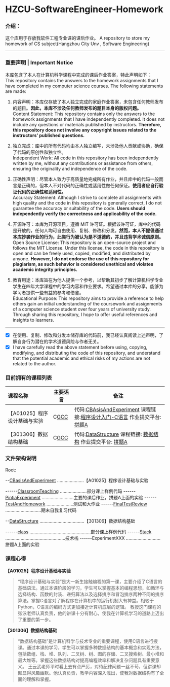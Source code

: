 # HZCU-SoftwareEngineer-Homework

### 介绍：

这个库用于存放我软件工程专业课的课后作业。
A repository to store my homework of CS subject(Hangzhou City Unv , Software Engineering)

---

### 重要声明 | Important Notice

本库包含了本人在计算机科学课程中完成的课后作业答案，特此声明如下：  
This repository contains the answers to the homework assignments that I have completed in my computer science courses. The following statements are made:  

1. 内容声明：本库仅存放了本人独立完成的家庭作业答案，未包含任何教师发布的题目。**因此，本库不涉及任何教师发布的题目本身的版权问题。**  
Content Statement: This repository contains only the answers to the homework assignments that I have independently completed. It does not include any questions or materials published by instructors. **Therefore, this repository does not involve any copyright issues related to the instructors' published questions.**  

2. 独立完成：库中的所有代码均由本人独立编写，未涉及他人贡献或协助，确保了代码的原创性和独立性。  
Independent Work: All code in this repository has been independently written by me, without any contributions or assistance from others, ensuring the originality and independence of the code.  

3. 正确性声明：尽管本人致力于高质量地完成所有作业，并且库中的代码一般而言是正确的，但本人不对代码的正确性或适用性做任何保证。**使用者应自行验证代码的正确性和适用性。**  
Accuracy Statement: Although I strive to complete all assignments with high quality and the code in this repository is generally correct, I do not guarantee the accuracy or suitability of the code. **Users should independently verify the correctness and applicability of the code.**  

4. 开源许可：本库为开源项目，遵循 MIT 许可证。根据该许可证，库中的代码是开放的，任何人均可自由使用、复制、修改和分发。**然而，本人不提倡通过本库抄袭作业的行为，此类行为被认为是不道德的，并且违背学术诚信原则。**  
Open Source License: This repository is an open-source project and follows the MIT License. Under this license, the code in this repository is open and can be freely used, copied, modified, and distributed by anyone. **However, I do not endorse the use of this repository for plagiarism, as such behavior is considered unethical and violates academic integrity principles.**  

5. 教育用途：本库旨在为他人提供一个参考，以帮助其初步了解计算机科学专业学生在四年大学课程中的学习内容和作业要求。希望通过本库的分享，能够为学习者提供一些有益的参考和借鉴。  
Educational Purpose: This repository aims to provide a reference to help others gain an initial understanding of the coursework and assignments of a computer science student over four years of university study. Through sharing this repository, I hope to offer useful references and insights to learners.  

---
- [x] 在使用、复制、修改和分发本储存库的代码前，我已经认真阅读上述声明，了解自身行为潜在的学术道德风险与作者无关。  
- [x] I have carefully read the above statement before using, copying, modifying, and distributing the code of this repository, and understand that the potential academic and ethical risks of my actions are not related to the author.

### 目前拥有的课程列表

| 课程名称                     | 主要语言                  | 备注                                                                                                                                                            |
| :--------------------------- | ------------------------- | --------------------------------------------------------------------------------------------------------------------------------------------------------------- |
| 【A01025】程序设计基础与实验 | C[GCC](https://gcc.gnu.org/) | 代码:[CBAsisAndExperiment](./CBasisAndExperiment/) 课程链接:[程序设计入门-C语言](https://www.icourse163.org/course/ZJU-199001) 作业提交平台: [拼题A](https://pintia.cn/) |
| 【301306】数据结构基础       | C[GCC](https://gcc.gnu.org/) | 代码:[DataStructure](./DataStructure/) 课程链接: [数据结构](https://www.icourse163.org/course/ZJU-93001) 作业提交平台: [拼题A](https://pintia.cn/)                      |

### 文件架构说明

Root:

--[CBasisAndExperiment](./CBasisAndExperiment/) .....................【A01025】程序设计基础与实验

------[ClassroomTeaching](./CBasisAndExperiment/ClassroomTeaching/) .....................部分课上样例代码
------[PintiaExperiment](./CBasisAndExperiment/PintiaExperiment/) .........................主要的课后作业，拼题A上面的实验
------[TestAndHomework](./CBasisAndExperiment/TestAndHomework/) .....................测试和大作业
------[FinalTestReview](./CBasisAndExperiment/FinalTestReview/) ............................期末自我复习代码

--[DataStructure](./DataStructure/) ...................................【301306】数据结构基础

------[class](./DataStructure/class/) ................................................部分课上样例代码
------[Stack](./DataStructure/Stack/) ...............................................技术栈
------ExperimentXXX ...........................拼题A上面的实验  


### 课程心得

**【A01025】程序设计基础与实验**

> “程序设计基础与实验”是大一新生接触编程的第一课，主要介绍了C语言的基础语法。通过本课阶段的学习，学生可以掌握基本的编程思想，如循环与选择结构、函数的封装、递归算法以及选择排序和冒泡排序两种不同的排序算法。掌握C语言对了解程序在计算机中的运行机制大有裨益。相较于Python，C语言的编码方式更加接近计算机底层的逻辑。
> 教授这门课程的张泳老师认真负责，他的讲课十分有耐心，使我在计算机学习的道路上迈出了重要的第一步。

**【301306】数据结构基础**

> “数据结构基础”是计算机科学与技术专业的重要课程，使用C语言进行授课。通过本课的学习，学生可以掌握多种数据结构的基本概念和实现方法，包括数组、栈、堆、队列、二叉树、树、图的存储、二叉搜索树、最小堆和最大堆等。掌握这些数据结构对提高编程效率和解决复杂问题具有重要意义。
> 王云武老师平时看上去有点严厉，对待纪律问题一丝不苟，但讲课却颇显得风趣幽默。他认真负责，教学内容深入浅出，使我对数据结构有了全面的理解和掌握。
